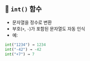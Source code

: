 ## 🔹 `int()` 함수
- 문자열을 정수로 변환
- 부호(`+`, `-`)가 포함된 문자열도 자동 인식
- 예:
```python
int("1234") → 1234
int("-42") → -42
int("+7") → 7
```
